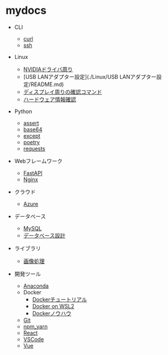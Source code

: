 # mydocs

- CLI
  - [curl](./CLI/curl/README.md)
  - [ssh](./CLI/ssh/README.md)

- Linux
  - [NVIDIAドライバ周り](./Linux/NVIDIAドライバ周り/README.md)
  - [USB LANアダプター設定](./Linux/USB LANアダプター設定/README.md)
  - [ディスプレイ周りの確認コマンド](./Linux/ディスプレイ周りの確認コマンド/README.md)
  - [ハードウェア情報確認](./Linux/ハードウェア情報確認/README.md)

- Python
  - [assert](./Python/assert/README.md)
  - [base64](./Python/base64/README.md)
  - [except](./Python/except/README.md)
  - [poetry](./Python/poetry/README.md)
  - [requests](./Python/requests/README.md)

- Webフレームワーク
  - [FastAPI](./Webフレームワーク/FastAPI/README.md)
  - [Nginx](./Webフレームワーク/Nginx/README.md)

- クラウド
  - [Azure](./クラウド/Azure/README.md)

- データベース
  - [MySQL](./データベース/MySQL/README.md)
  - [データベース設計](./データベース/データベース設計/README)

- ライブラリ
  - [画像処理](./ライブラリ/画像処理/README.md)

- 開発ツール
  - [Anaconda](./開発ツール/Anaconda/README.md)
  - Docker
    - [Dockerチュートリアル](./開発ツール/Docker/Docker.01tutorial.md)
    - [Docker on WSL2](./開発ツール/Docker/Docker.02WSL.md)
    - [Dockerノウハウ](./開発ツール/Docker/Docker.99knowhow.md)
  - [Git](./開発ツール/Git/README.md)
  - [npm_yarn](./開発ツール/npm_yarn/README.md)
  - [React](./開発ツール/React/README.md)
  - [VSCode](./開発ツール/VSCode/README.md)
  - [Vue](./開発ツール/Vue/README.md)
